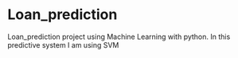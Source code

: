 # Loan_prediction
Loan_prediction project using Machine Learning with python. In this predictive system I am using SVM
